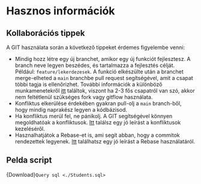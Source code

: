# Hasznos információk

## Kollaborációs tippek

A GIT használata során a következő tippeket érdemes figyelembe venni:

- Mindig hozz létre egy új branchet, amikor egy új funkciót fejlesztesz. A branch neve legyen beszédes, és tartalmazza a fejlesztés célját. Például: `feature/lekerdezesek`. A funkció elkészülte után a branchet merge-elheted a `main` branchbe pull request segítségével, amit a csapat többi tagja is ellenőrizhet. További információk a különböző munkamenetekről [itt](https://www.atlassian.com/git/tutorials/comparing-workflows) találtok, viszont ha 2-3 fős csapatról van szó, akkor nem feltétlenül szükséges fork vagy gitflow használata.
- Konfliktus elkerülése érdekében gyakran pull-olj a `main` branch-ből, hogy mindig naprakész legyen a kódbázisod. 
- Ha konfliktus merül fel, ne pánikolj. A GIT segítségével könnyen megoldhatóak a konfliktusok. [Itt](https://www.atlassian.com/git/tutorials/using-branches/merge-conflicts) találsz egy jó leírást a konfliktusok kezeléséről. 
- Hasznalhatjátok a Rebase-et is, ami segít abban, hogy a commitok rendezettek legyenek. [Itt](https://www.atlassian.com/git/tutorials/rewriting-history/git-rebase) találhatsz egy jó leírást a Rebase használatáról.

<!-- ## Funkciók -->

## Pelda script

{Download}`Query sql <./Students.sql>`


